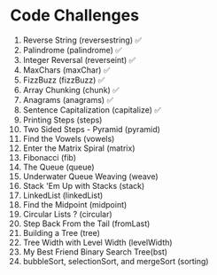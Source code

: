 # Code Challenges
1. Reverse String (reversestring) ✅
2. Palindrome (palindrome) ✅
3. Integer Reversal (reverseint) ✅
4. MaxChars (maxChar) ✅
5. FizzBuzz (fizzBuzz) ✅
6. Array Chunking (chunk) ✅
7. Anagrams (anagrams) ✅
8. Sentence Capitalization (capitalize) ✅
9. Printing Steps (steps)
10. Two Sided Steps - Pyramid (pyramid)
11. Find the Vowels (vowels)
12. Enter the Matrix Spiral (matrix)
13. Fibonacci (fib)
14. The Queue (queue)
15. Underwater Queue Weaving (weave)
16. Stack 'Em Up with Stacks (stack)
17. LinkedList (linkedList)
18. Find the Midpoint (midpoint)
19. Circular Lists ? (circular)
20. Step Back From the Tail (fromLast)
21. Building a Tree (tree)
22. Tree Width with Level Width (levelWidth)
23. My Best Friend Binary Search Tree(bst)
24. bubbleSort, selectionSort, and mergeSort (sorting)
